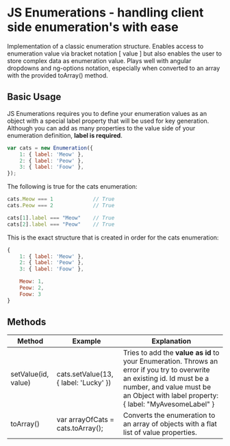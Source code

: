 # JS Enumerations - handling client side enumeration's with ease
Implementation of a classic enumeration structure. Enables access to enumeration value via bracket notation [ value ] but also enables the user to store complex data as enumeration value. 
Plays well with angular dropdowns and ng-options notation, especially when converted to an array with the provided toArray() method.

## Basic Usage
JS Enumerations requires you to define your enumeration values as an object with a special label property that will be used for key generation.
Although you can add as many properties to the value side of your enumeration definition, **label is required**.

```Javascript
var cats = new Enumeration({
	1: { label: 'Meow' },
	2: { label: 'Peow' },
	3: { label: 'Foow' },
});
```

The following is true for the cats enumeration:

```Javascript
cats.Meow === 1 			// True
cats.Peow === 2 			// True

cats[1].label === "Meow"	// True
cats[2].label === "Peow"	// True
```

This is the exact structure that is created in order for the cats enumeration:

```Javascript
{
    1: { label: 'Meow' },
    2: { label: 'Peow' },
    3: { label: 'Foow' },

	Meow: 1,
	Peow: 2,
	Foow: 3
}
```


## Methods
Method  | Example | Explanation
------------- | ------------- | -------------
setValue(id, value) | cats.setValue(13, { label: 'Lucky' }) | Tries to add the **value as id** to your Enumeration. Throws an error if you try to overwrite an existing id. Id must be a number, and value must be an Object with label property: { label: "MyAvesomeLabel" }
toArray() | var arrayOfCats = cats.toArray(); | Converts the enumeration to an array of objects with a flat list of value properties.